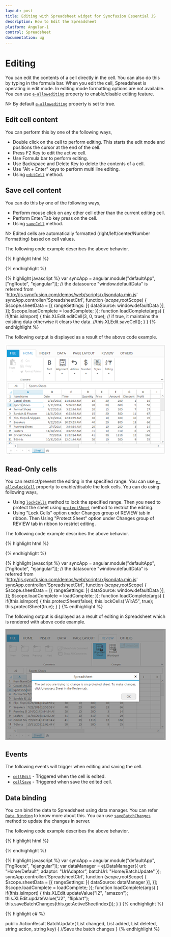 ```yaml
---
layout: post
title: Editing with Spreadsheet widget for Syncfusion Essential JS
description: How to Edit the Spreadsheet 
platform: Angular-1
control: Spreadsheet
documentation: ug
---
```


# Editing 

You can edit the contents of a cell directly in the cell. You can also do this by typing in the formula bar. When you edit the cell, Spreadsheet is operating in edit mode. In editing mode formatting options are not available. You can use [`e-allowediting`](http://help.syncfusion.com/api/js/ejspreadsheet#members:allowediting "allowEditing") property to enable/disable editing feature.

N> By default [`e-allowediting`](http://help.syncfusion.com/api/js/ejspreadsheet#members:allowediting "allowEditing") property is set to true.

## Edit cell content

You can perform this by one of the following ways,

* Double click on the cell to perform editing. This starts the edit mode and positions the cursor at the end of the cell.
* Press F2 Key to edit the active cell.
* Use Formula bar to perform editing.
* Use Backspace and Delete Key to delete the contents of a cell.
* Use "Alt + Enter" keys to perform multi line editing.
* Using [`editCell`](https://help.syncfusion.com/api/js/ejspreadsheet#methods:xledit-editcell "editCell") method.

## Save cell content

You can do this by one of the following ways,

* Perform mouse click on any other cell other than the current editing cell.
* Perform Enter/Tab key press on the cell.
* Using [`saveCell`](https://help.syncfusion.com/api/js/ejspreadsheet#methods:xledit-savecell "saveCell") method.

N> Edited cells are automatically formatted (right/left/center/Number Formatting) based on cell values.

The following code example describes the above behavior.

{% highlight html %}
<body ng-controller="SpreadsheetCtrl">
     <div id="Spreadsheet" ej-spreadsheet e-loadcomplete="loadComplete" e-sheets="sheetData"></div>
</body>
{% endhighlight %}

{% highlight javascript %}
var syncApp = angular.module("defaultApp", ["ngRoute", "ejangular"]);
// the datasource "window.defaultData" is referred from 'http://js.syncfusion.com/demos/web/scripts/xljsondata.min.js'
    syncApp.controller('SpreadsheetCtrl', function ($scope,$rootScope) {
         $scope.sheetData = [{
                rangeSettings: [{ dataSource: window.defaultData }],
            }];
            $scope.loadComplete = loadComplete;
    });
function loadComplete(args) {
    if(!this.isImport) {
        this.XLEdit.editCell(3, 0, true); // if true, it maintains the existing data otherwise it clears the data.
        //this.XLEdit.saveCell();
    }
}
{% endhighlight %}

The following output is displayed as a result of the above code example.

![](Editing_images/Editing_img1.png)

## Read-Only cells

You can restrict/prevent the editing in the specified range. You can use [`e-allowlockCell`](https://help.syncfusion.com/api/js/ejspreadsheet#members:allowlockcell "allowLockCell") property to enable/disable the lock cells. You can do using following ways,

* Using [`lockCells`](http://help.syncfusion.com/api/js/ejspreadsheet#methods:lockcells "lockCells") method to lock the specified range. Then you need to protect the sheet using [`protectSheet`](https://help.syncfusion.com/api/js/ejspreadsheet#methods:protectsheet "protectSheet") method to restrict the editing.
* Using "Lock Cells" option under Changes group of REVIEW tab in ribbon. Then Using "Protect Sheet" option under Changes group of REVIEW tab in ribbon to restrict editing.

The following code example describes the above behavior.

{% highlight html %}
<body ng-controller="SpreadsheetCtrl">
     <div id="Spreadsheet" ej-spreadsheet e-loadcomplete="loadComplete" e-sheets="sheetData" e-allowlockcell="true"></div>
</body>
{% endhighlight %}

{% highlight javascript %}
var syncApp = angular.module("defaultApp", ["ngRoute", "ejangular"]);
// the datasource "window.defaultData" is referred from 'http://js.syncfusion.com/demos/web/scripts/xljsondata.min.js'
    syncApp.controller('SpreadsheetCtrl', function ($scope,$rootScope) {
         $scope.sheetData = [{
                rangeSettings: [{ dataSource: window.defaultData }],
            }];
            $scope.loadComplete = loadComplete;
    });
function loadComplete(args) {
    if(!this.isImport) {
        this.protectSheet(false);
        this.lockCells("A1:A5", true);
        this.protectSheet(true);
    }
}
{% endhighlight %}

The following output is displayed as a result of editing in Spreadsheet which is rendered with above code example.

![](Editing_images/Editing_img2.png)

## Events

The following events will trigger when editing and saving the cell. 

* [`cellEdit`](http://help.syncfusion.com/api/js/ejspreadsheet#events:celledit"cellEdit") - Triggered when the cell is edited.
* [`cellSave`](http://help.syncfusion.com/api/js/ejspreadsheet#events:cellsave"cellSave") - Triggered when save the edited cell.

## Data binding

You can bind the data to Spreadsheet using data manager. You can refer [`Data Binding`](http://help.syncfusion.com/angular-1/data-binding# "Data Binding") to know more about this. You can use [`saveBatchChanges`](https://help.syncfusion.com/api/js/ejspreadsheet#methods:savebatchchanges "saveBatchChanges") method to update the changes in server.  

The following code example describes the above behavior.

{% highlight html %}
<body ng-controller="SpreadsheetCtrl">
     <div id="Spreadsheet" ej-spreadsheet e-loadcomplete="loadComplete" e-sheets="sheetData"></div>
</body> 
{% endhighlight %}

{% highlight javascript %}
var syncApp = angular.module("defaultApp", ["ngRoute", "ejangular"]);
    var dataManager = ej.DataManager({
                url: "Home/Default",
                adaptor: "UrlAdaptor",
                batchUrl: "Home/BatchUpdate"
            });
    syncApp.controller('SpreadsheetCtrl', function ($scope,$rootScope) {
         $scope.sheetData = [{
                        rangeSettings: [{ dataSource: dataManager }],
            }];
            $scope.loadComplete = loadComplete;
    });
function loadComplete(args) {
    if(!this.isImport) {
        this.XLEdit.updateValue("I2", "amazon");
        this.XLEdit.updateValue("J2", "flipkart");
        this.saveBatchChanges(this.getActiveSheetIndex());
    }
}
{% endhighlight %}

{% highlight c# %}

public ActionResult BatchUpdate( List<ItemDetail> changed,  List<ItemDetail> added,  List<ItemDetail> deleted, string action, string key)
        {
            //Save the batch changes
        }
{% endhighlight %}